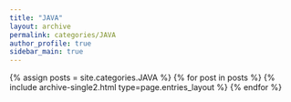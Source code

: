 ```yaml
---
title: "JAVA"
layout: archive
permalink: categories/JAVA
author_profile: true
sidebar_main: true
---
```


{% assign posts = site.categories.JAVA %}
{% for post in posts %} {% include archive-single2.html type=page.entries_layout %} {% endfor %}
